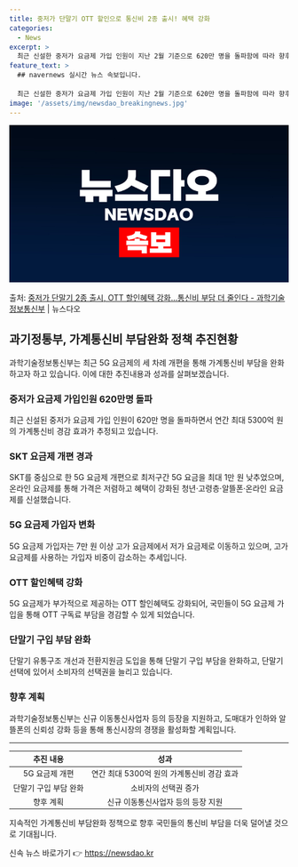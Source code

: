 ```yaml
---
title: 중저가 단말기 OTT 할인으로 통신비 2종 출시! 혜택 강화
categories:
  - News
excerpt: >
  최근 신설한 중저가 요금제 가입 인원이 지난 2월 기준으로 620만 명을 돌파함에 따라 향후 동일 속도로 가…
feature_text: >
  ## navernews 실시간 뉴스 속보입니다.

  최근 신설한 중저가 요금제 가입 인원이 지난 2월 기준으로 620만 명을 돌파함에 따라 향후 동일 속도로 가…
image: '/assets/img/newsdao_breakingnews.jpg'
---
```


![뉴스다오 속보](/assets/img/newsdao_breakingnews.jpg)

<p>출처: <a href="https://newsdao.kr/3452" rel="dofollow">중저가 단말기 2종 출시, OTT 할인혜택 강화…통신비 부담 더 줄인다 - 과학기술정보통신부</a> | 뉴스다오</p>

<h2 data-ke-size="size26">과기정통부, 가계통신비 부담완화 정책 추진현황</h2>

<p data-ke-size="size16">과학기술정보통신부는 최근 5G 요금제의 세 차례 개편을 통해 가계통신비 부담을 완화하고자 하고 있습니다. 이에 대한 추진내용과 성과를 살펴보겠습니다.</p>

<h3>중저가 요금제 가입인원 620만명 돌파</h3>
<p data-ke-size="size16">최근 신설된 중저가 요금제 가입 인원이 620만 명을 돌파하면서 연간 최대 5300억 원의 가계통신비 경감 효과가 추정되고 있습니다.</p>

<h3>SKT 요금제 개편 경과</h3>
<p data-ke-size="size16">SKT를 중심으로 한 5G 요금제 개편으로 최저구간 5G 요금을 최대 1만 원 낮추었으며, 온라인 요금제를 통해 가격은 저렴하고 혜택이 강화된 청년·고령층·알뜰폰·온라인 요금제를 신설했습니다.</p>

<h3>5G 요금제 가입자 변화</h3>
<p data-ke-size="size16">5G 요금제 가입자는 7만 원 이상 고가 요금제에서 저가 요금제로 이동하고 있으며, 고가 요금제를 사용하는 가입자 비중이 감소하는 추세입니다.</p>

<h3>OTT 할인혜택 강화</h3>
<p data-ke-size="size16">5G 요금제가 부가적으로 제공하는 OTT 할인혜택도 강화되어, 국민들이 5G 요금제 가입을 통해 OTT 구독료 부담을 경감할 수 있게 되었습니다.</p>

<h3>단말기 구입 부담 완화</h3>
<p data-ke-size="size16">단말기 유통구조 개선과 전환지원금 도입을 통해 단말기 구입 부담을 완화하고, 단말기 선택에 있어서 소비자의 선택권을 늘리고 있습니다.</p>

<h3>향후 계획</h3>
<p data-ke-size="size16">과학기술정보통신부는 신규 이동통신사업자 등의 등장을 지원하고, 도매대가 인하와 알뜰폰의 신뢰성 강화 등을 통해 통신시장의 경쟁을 활성화할 계획입니다.</p>

<hr>

<table>
  <thead>
    <tr>
      <th style="text-align: center;">추진 내용</th>
      <th style="text-align: center;">성과</th>
    </tr>
  </thead>
  <tbody>
    <tr>
      <td style="text-align: center;">5G 요금제 개편</td>
      <td style="text-align: center;">연간 최대 5300억 원의 가계통신비 경감 효과</td>
    </tr>
    <tr>
      <td style="text-align: center;">단말기 구입 부담 완화</td>
      <td style="text-align: center;">소비자의 선택권 증가</td>
    </tr>
    <tr>
      <td style="text-align: center;">향후 계획</td>
      <td style="text-align: center;">신규 이동통신사업자 등의 등장 지원</td>
    </tr>
  </tbody>
</table>

<p data-ke-size="size16">지속적인 가계통신비 부담완화 정책으로 향후 국민들의 통신비 부담을 더욱 덜어낼 것으로 기대됩니다.</p> 

신속 뉴스 바로가기 👉 <a href="https://newsdao.kr" rel="dofollow">https://newsdao.kr</a>


